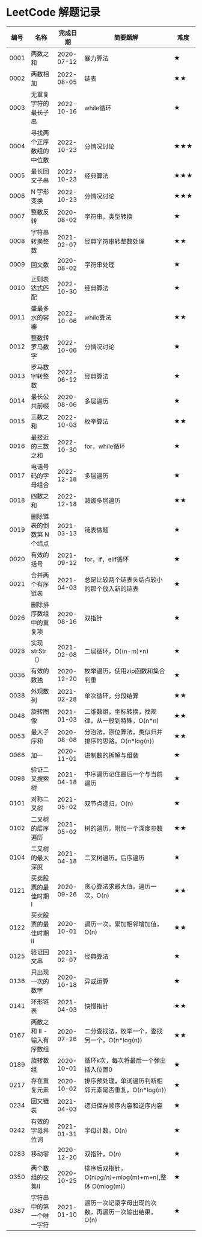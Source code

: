 LeetCode 解题记录
=================

| 编号 | 名称                       | 完成日期   | 简要题解                                               |  难度  |
| ---- | --------------------------| ---------- | ------------------------------------------------------| ------ |
| 0001 | 两数之和                   | 2020-07-12 | 暴力算法                                               |   ★  |
| 0002 | 两数相加                   | 2022-08-05 | 链表                                                  |  ★★  |
| 0003 | 无重复字符的最长子串        | 2022-10-16 | while循环                                             |  ★    |
| 0004 | 寻找两个正序数组的中位数    | 2022-10-23 | 分情况讨论                                             | ★★★ |
| 0005 | 最长回文子串               | 2022-10-23 | 经典算法                                               | ★★★ |
| 0006 | N 字形变换                 | 2022-10-23 | 分情况讨论                                             | ★★★ |
| 0007 | 整数反转                   | 2020-08-02 | 字符串，类型转换                                       |  ★    |
| 0008 | 字符串转换整数              | 2021-02-07 | 经典字符串转整数处理                                   | ★★   |
| 0009 | 回文数                     | 2020-08-02 | 字符串处理                                             | ★    |
| 0010 | 正则表达式匹配              | 2022-10-30 | 经典算法                                              | ★    |
| 0011 | 盛最多水的容器              | 2022-10-06 | while算法                                             | ★★    |
| 0012 | 整数转罗马数字              | 2022-10-06 | 分情况讨论                                             | ★    |
| 0013 | 罗马数字转整数              | 2022-06-12 | 经典算法                                              | ★    |
| 0014 | 最长公共前缀               | 2020-08-06 | 多层遍历                                               | ★    |
| 0015 | 三数之和                   | 2022-10-03 | 枚举算法                                               | ★★    |
| 0016 | 最接近的三数之和            | 2022-10-30 | for，while循环                                        | ★    |
| 0017 | 电话号码的字母组合          | 2022-12-18 | 多层遍历                                               | ★    |
| 0018 | 四数之和                   | 2022-12-18 | 超级多层遍历                                           | ★★    |
| 0019 | 删除链表的倒数第 N 个结点   | 2021-03-13 | 链表做题                                               | ★    |
| 0020 | 有效的括号                 | 2021-09-12 | for，if，elif循环                                      | ★    |
| 0021 | 合并两个有序链表            | 2021-04-03 | 总是比较两个链表头结点较小的那个放入新的链表              | ★    |
| 0026 | 删除排序数组中的重复项      | 2020-08-16 | 双指针                                                 | ★    |
| 0028 | 实现strStr（）             | 2021-02-08 | 二层循环，O((n-m)*n)                                   | ★    |
| 0036 | 有效的数独                 | 2020-12-20 | 枚举遍历，使用zip函数和集合判重                        | ★    |
| 0038 | 外观数列                   | 2021-02-28 | 单次循环，分段结算                                     | ★★   |
| 0048 | 旋转图像                    | 2021-01-03 | 二维数组，坐标转换，找规律，从一般到特殊，O(n*n)       | ★★   |
| 0053 | 最大子序和                  | 2020-08-08 | 分治法，原位算法，类似归并排序的思路，O(n*log(n))      | ★★   |
| 0066 | 加一                       | 2020-11-01 | 进制数的拆解与组装                                     | ★    |
| 0098 | 验证二叉搜索树              | 2021-04-18 | 中序遍历记住最后一个与当前遍历                          | ★   |
| 0101 | 对称二叉树                 | 2021-05-02 | 双节点递归，O(n)                                       | ★   |
| 0102 | 二叉树的层序遍历            | 2021-05-02 | 树的遍历，附加一个深度参数                             | ★★   |
| 0104 | 二叉树的最大深度            | 2021-04-18 | 二叉树遍历，后序遍历                                   | ★   |
| 0121 | 买卖股票的最佳时期 I        | 2020-09-26 | 贪心算法求最大值，遍历一次，O(n)                       | ★★   |
| 0122 | 买卖股票的最佳时期 II       | 2020-10-01 | 遍历一次，累加相邻增加值，O(n)                         | ★★   |
| 0125 | 验证回文串                 | 2021-02-07 | 经典算法                                               | ★    |
| 0136 | 只出现一次的数字            | 2020-10-18 | 异或运算                                               | ★    |
| 0141 | 环形链表                   | 2021-04-03 | 快慢指针                                              | ★★   |
| 0167 | 两数之和 II - 输入有序数组  | 2020-07-26 | 二分查找法，枚举一个，查找另一个，O(n*log(n))          | ★★   |
| 0189 | 旋转数组                   | 2020-10-01 | 循环k次，每次将最后一个弹出插入位置0                   | ★    |
| 0217 | 存在重复元素               | 2020-10-02 | 排序预处理，单词遍历判断相邻元素是否重复，O(n*log(n))  | ★    |
| 0234 | 回文链表                   | 2021-04-03 | 递归保存顺序内容和逆序内容                            | ★    |
| 0242 | 有效的字母异位词            | 2021-01-31 | 字母计数，O(n)                                         | ★    |
| 0283 | 移动零                     | 2020-12-20 | 双指针，O(n)                                           | ★    |
| 0350 | 两个数组的交集II            | 2020-10-25 | 排序后双指针，O(n*log(n)+m*log(m)+m+n),整体 O(mlog(m)) | ★    |
| 0387 | 字符串中的第一个唯一字符    | 2021-01-10 | 遍历一次记录字母出现的次数，再遍历一次输出结果，O(n)   | ★    |
